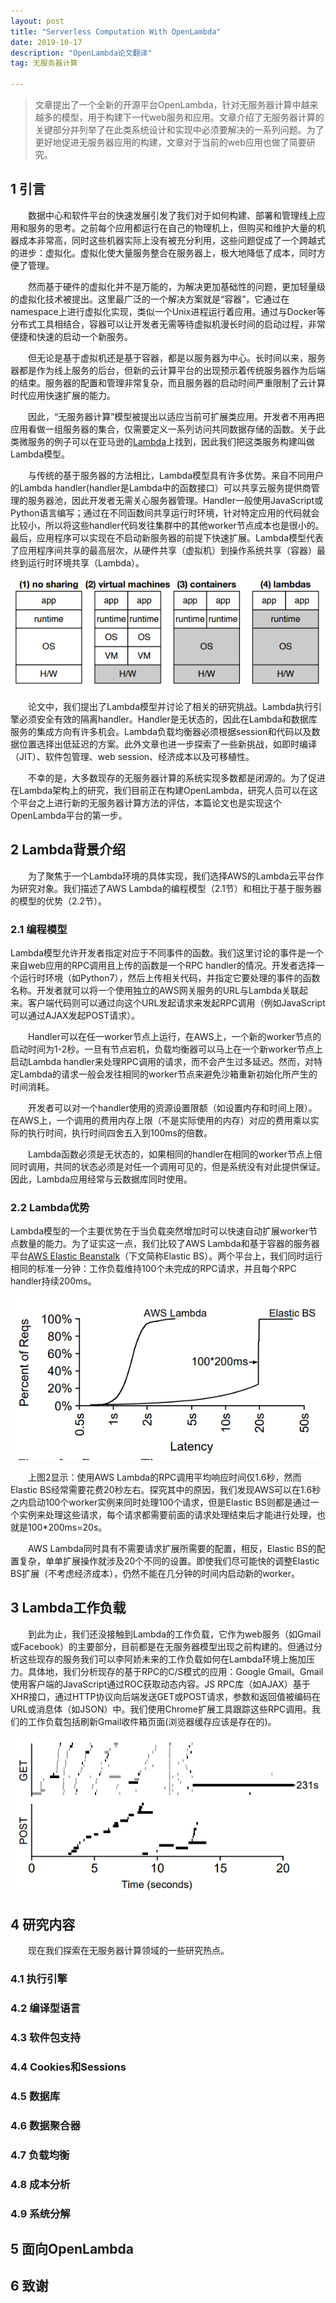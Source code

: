 ```yaml
---
layout: post
title: "Serverless Computation With OpenLambda"
date: 2019-10-17 
description: "OpenLambda论文翻译"
tag: 无服务器计算

---  
```


> 文章提出了一个全新的开源平台OpenLambda，针对无服务器计算中越来越多的模型，用于构建下一代web服务和应用。文章介绍了无服务器计算的关键部分并列举了在此类系统设计和实现中必须要解决的一系列问题。为了更好地促进无服务器应用的构建，文章对于当前的web应用也做了简要研究。

## 1 引言

&emsp;&emsp;数据中心和软件平台的快速发展引发了我们对于如何构建、部署和管理线上应用和服务的思考。之前每个应用都运行在自己的物理机上，但购买和维护大量的机器成本非常高，同时这些机器实际上没有被充分利用，这些问题促成了一个跨越式的进步：虚拟化。虚拟化使大量服务整合在服务器上，极大地降低了成本，同时方便了管理。

&emsp;&emsp;然而基于硬件的虚拟化并不是万能的，为解决更加基础性的问题，更加轻量级的虚拟化技术被提出。这里最广泛的一个解决方案就是“容器”，它通过在namespace上进行虚拟化实现，类似一个Unix进程运行着应用。通过与Docker等分布式工具相结合，容器可以让开发者无需等待虚拟机漫长时间的启动过程，非常便捷和快速的启动一个新服务。

&emsp;&emsp;但无论是基于虚拟机还是基于容器，都是以服务器为中心。长时间以来，服务器都是作为线上服务的后台，但新的云计算平台的出现预示着传统服务器作为后端的结束。服务器的配置和管理非常复杂，而且服务器的启动时间严重限制了云计算时代应用快速扩展的能力。

&emsp;&emsp;因此，“无服务器计算”模型被提出以适应当前可扩展类应用。开发者不用再把应用看做一组服务器的集合，仅需要定义一系列访问共同数据存储的函数。关于此类微服务的例子可以在亚马逊的[Lambda](https://aws.amazon.com/cn/lambda/)上找到，因此我们把这类服务构建叫做Lambda模型。

&emsp;&emsp;与传统的基于服务器的方法相比，Lambda模型具有许多优势。来自不同用户的Lambda handler(handler是Lambda中的函数接口）可以共享云服务提供商管理的服务器池，因此开发者无需关心服务器管理。Handler一般使用JavaScript或Python语言编写；通过在不同函数间共享运行时环境，针对特定应用的代码就会比较小，所以将这些handler代码发往集群中的其他worker节点成本也是很小的。最后，应用程序可以实现在不启动新服务器的前提下快速扩展。Lambda模型代表了应用程序间共享的最高层次，从硬件共享（虚拟机）到操作系统共享（容器）最终到运行时环境共享（Lambda）。

![Fig1 共享层级的革新](/images/posts/paper/openLambda-fig1.png)

&emsp;&emsp;论文中，我们提出了Lambda模型并讨论了相关的研究挑战。Lambda执行引擎必须安全有效的隔离handler。Handler是无状态的，因此在Lambda和数据库服务的集成方向有许多机会。Lambda负载均衡器必须根据session和代码以及数据位置选择出低延迟的方案。此外文章也进一步探索了一些新挑战，如即时编译（JIT）、软件包管理、web session、经济成本以及可移植性。

&emsp;&emsp;不幸的是，大多数现存的无服务器计算的系统实现多数都是闭源的。为了促进在Lambda架构上的研究，我们目前正在构建OpenLambda，研究人员可以在这个平台之上进行新的无服务器计算方法的评估，本篇论文也是实现这个OpenLambda平台的第一步。

## 2 Lambda背景介绍

&emsp;&emsp;为了聚焦于一个Lambda环境的具体实现，我们选择AWS的Lambda云平台作为研究对象。我们描述了AWS Lambda的编程模型（2.1节）和相比于基于服务器的模型的优势（2.2节）。

### 2.1 编程模型

Lambda模型允许开发者指定对应于不同事件的函数。我们这里讨论的事件是一个来自web应用的RPC调用且上传的函数是一个RPC handler的情况。开发者选择一个运行时环境（如Python7），然后上传相关代码，并指定它要处理的事件的函数名称。开发者就可以将一个使用独立的AWS网关服务的URL与Lambda关联起来。客户端代码则可以通过向这个URL发起请求来发起RPC调用（例如JavaScript可以通过AJAX发起POST请求）。

&emsp;&emsp;Handler可以在任一worker节点上运行，在AWS上，一个新的worker节点的启动时间为1-2秒。一旦有节点宕机，负载均衡器可以马上在一个新worker节点上启动Lambda handler来处理RPC调用的请求，而不会产生过多延迟。然而，对特定Lambda的请求一般会发往相同的worker节点来避免沙箱重新初始化所产生的时间消耗。

&emsp;&emsp;开发者可以对一个handler使用的资源设置限额（如设置内存和时间上限）。在AWS上，一个调用的费用内存上限（不是实际使用的内存）对应的费用乘以实际的执行时间，执行时间四舍五入到100ms的倍数。

&emsp;&emsp;Lambda函数必须是无状态的，如果相同的handler在相同的worker节点上倍同时调用，共同的状态必须是对任一个调用可见的，但是系统没有对此提供保证。因此，Lambda应用经常与云数据库同时使用。

### 2.2 Lambda优势

Lambda模型的一个主要优势在于当负载突然增加时可以快速自动扩展worker节点数量的能力。为了证实这一点，我们比较了AWS Lambda和基于容器的服务器平台[AWS Elastic Beanstalk](https://aws.amazon.com/cn/elasticbeanstalk/?nc2=type_a)（下文简称Elastic BS）。两个平台上，我们同时运行相同的标准一分钟：工作负载维持100个未完成的RPC请求，并且每个RPC handler持续200ms。

![Fig2 *响应时间* 该CDF显示从模拟负载突发到Elastic BS应用程序和AWS Lambda应用程序的响应时间度量](/images/posts/paper/openLambda-fig2.png)

&emsp;&emsp;上图2显示：使用AWS Lambda的RPC调用平均响应时间仅1.6秒，然而Elastic BS经常需要花费20秒左右。探究其中的原因，我们发现AWS可以在1.6秒之内启动100个worker实例来同时处理100个请求，但是Elastic BS则都是通过一个实例来处理这些请求，每个请求都需要前面的请求处理结束后才能进行处理，也就是100\*200ms=20s。

&emsp;&emsp;AWS Lambda同时具有不需要请求扩展所需要的配置，相反，Elastic BS的配置复杂，单单扩展操作就涉及20个不同的设置。即使我们尽可能快的调整Elastic BS扩展（不考虑经济成本），仍然不能在几分钟的时间内启动新的worker。

## 3 Lambda工作负载

&emsp;&emsp;到此为止，我们还没接触到Lambda的工作负载，它作为web服务（如Gmail或Facebook）的主要部分，目前都是在无服务器模型出现之前构建的。但通过分析这些现存的服务我们可以李阿娇未来的工作负载如何在Lambda环境上施加压力。具体地，我们分析现存的基于RPC的C/S模式的应用：Google Gmail。Gmail使用客户端的JavaScript通过ROC获取动态内容。JS RPC库（如AJAX）基于XHR接口，通过HTTP协议向后端发送GET或POST请求，参数和返回值被编码在URL或消息体（如JSON）中。我们使用Chrome扩展工具跟踪这些RPC调用。我们的工作负载包括刷新Gmail收件箱页面(浏览器缓存应该是存在的)。

![Fig3 *Google Gmail* 黑线代表RPC消息，灰线代表其他消息，线结束代表着请求和响应时间。上图按照GET和POST请求分为了上下两组](/images/posts/paper/openLambda-fig3.png)

## 4 研究内容

&emsp;&emsp;现在我们探索在无服务器计算领域的一些研究热点。

### 4.1 执行引擎

### 4.2 编译型语言

### 4.3 软件包支持

### 4.4 Cookies和Sessions

### 4.5 数据库

### 4.6 数据聚合器

### 4.7 负载均衡

### 4.8 成本分析

### 4.9 系统分解

## 5 面向OpenLambda

## 6 致谢
